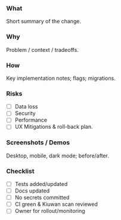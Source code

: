 ### What
Short summary of the change.

### Why
Problem / context / tradeoffs.

### How
Key implementation notes; flags; migrations.

### Risks
- [ ] Data loss
- [ ] Security
- [ ] Performance
- [ ] UX
Mitigations & roll-back plan.

### Screenshots / Demos
Desktop, mobile, dark mode; before/after.

### Checklist
- [ ] Tests added/updated
- [ ] Docs updated
- [ ] No secrets committed
- [ ] CI green & Kiuwan scan reviewed
- [ ] Owner for rollout/monitoring
